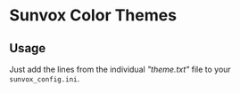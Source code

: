 # Sunvox Color Themes

## Usage

Just add the lines from the individual *"theme.txt"* file to your `sunvox_config.ini`.
